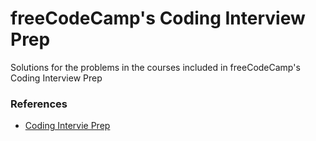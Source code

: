 <h1>freeCodeCamp's Coding Interview Prep</h1>

<p>Solutions for the problems in the courses included in freeCodeCamp's Coding Interview Prep</p>

<h3>References</h3>
<ul>
  <li><a href="https://www.freecodecamp.org/learn/coding-interview-prep/">
    Coding Intervie Prep
  </a></li>
</ul>
